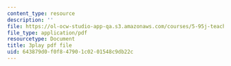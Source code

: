 ```yaml
---
content_type: resource
description: ''
file: https://ol-ocw-studio-app-qa.s3.amazonaws.com/courses/5-95j-teaching-college-level-science-and-engineering-fall-2015/643879d0f0f847901c0201548c9db22c_Zm8uMV5aMdw.pdf
file_type: application/pdf
resourcetype: Document
title: 3play pdf file
uid: 643879d0-f0f8-4790-1c02-01548c9db22c
---
```

